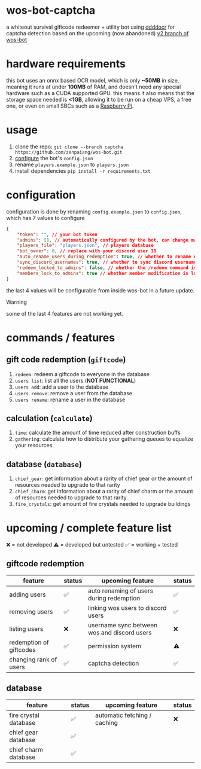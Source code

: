# wos-bot-captcha

a whiteout survival giftcode redeemer + utility bot using [ddddocr](https://github.com/sml2h3/ddddocr) for captcha detection based on the upcoming (now abandoned) [v2 branch of wos-bot](https://github.com/zenpaiang/wos-bot/tree/v2)

# hardware requirements

this bot uses an onnx based OCR model, which is only **~50MB** in size, meaning it runs at under **100MB** of RAM, and doesn't need any special hardware such as a CUDA supported GPU. this means it also means that the storage space needed is **<1GB**, allowing it to be run on a cheap VPS, a free one, or even on small SBCs such as a [Raspberry Pi](https://www.raspberrypi.com/).

# usage

1. clone the repo: `git clone --branch captcha https://github.com/zenpaiang/wos-bot.git`
2. [configure](#configuration) the bot's `config.json`
3. rename `players.example.json` to `players.json`
4. install dependencies `pip install -r requirements.txt`

# configuration

configuration is done by renaming `config.example.json` to `config.json`, which has 7 values to configure

```json
{
    "token": "", // your bot token
    "admins": [], // automatically configured by the bot, can change manually if wanted
    "players_file": "players.json", // players database
    "bot_owner": 0, // replace with your discord user ID
    "auto_rename_users_during_redemption": true, // whether to rename users during redemption
    "sync_discord_usernames": true, // whether to sync discord usernames with wos usernames
    "redeem_locked_to_admins": false, // whether the /redeem command is locked to admins
    "members_lock_to_admins": true // whether member modification is locked to admins
}
```

the last 4 values will be configurable from inside wos-bot in a future update.

> [!WARNING]
> some of the last 4 features are not working yet.

# commands / features

## gift code redemption (`giftcode`)

1. `redeem`: redeem a giftcode to everyone in the database
2. `users list`: list all the users (**NOT FUNCTIONAL**)
3. `users add`: add a user to the database
4. `users remove`: remove a user from the database
5. `users rename`: rename a user in the database

## calculation (`calculate`)

1. `time`: calculate the amount of time reduced after construction buffs
2. `gathering`: calculate how to distribute your gathering queues to equalize your resources

## database (`database`)

1. `chief_gear`: get information about a rarity of chief gear or the amount of resources needed to upgrade to that rarity
2. `chief_charm`: get information about a rarity of chief charm or the amount of resources needed to upgrade to that rarity
3. `fire_crystals`: get amount of fire crystals needed to upgrade buildings

# upcoming / complete feature list

:x: = not developed :warning: = developed but untested :white_check_mark: = working + tested

## giftcode redemption

| feature | status | upcoming feature | status |
| --- | --- | --- | --- |
| adding users | :white_check_mark: | auto renaming of users during redemption | :white_check_mark: |
| removing users | :white_check_mark: | linking wos users to discord users | :white_check_mark: |
| listing users | :x: | username sync between wos and discord users | :x: |
| redemption of giftcodes | :white_check_mark: | permission system | :warning: |
| changing rank of users | :white_check_mark: | captcha detection | :white_check_mark: |

## database

| feature | status | upcoming feature | status |
| --- | --- | --- | --- |
| fire crystal database | :white_check_mark: | automatic fetching / caching | :x: |
| chief gear database | :white_check_mark: |
| chief charm database | :white_check_mark: |